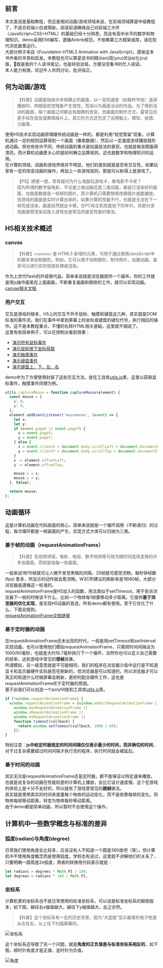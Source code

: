 ## 前言

本文虽说是基础教程，但这是相对动画/游戏领域来说，在前端领域算是中级教程了，不适合前端小白或萌新。阅读前请确保自己对前端三大件（JavaScript+CSS+HTML）的基础已经十分熟悉，而且有高中水平的数学和物理知识。demo采用ES6编写，遵循Airbnb规范，不依赖第三方框架或库，请在现代浏览器里运行。  
大部分例子来自《Foundation HTML5 Animation with JavaScript》，感谢这本书作者的辛劳和启发。本教程也可以算是该书的精(tian)简(you)优(jia)化(cu)版，既是我的个人读书笔记，也是经验总结，方便没空看书的忙人阅读。  
本人能力有限，欢迎牛人共同讨论，批评指正。  

## 何为动画/游戏

> 【科普】动画是指由许多帧静止的画面，以一定的速度（如每秒16张）连续播放时，肉眼因视觉残象产生错觉，而误以为画面活动的作品。为了得到活动的画面，每个画面之间都会有细微的改变。而画面的制作方式，最常见的是手绘在纸张或赛璐珞片上，其它的方式还包含了运用黏土、模型、纸偶、沙画等。

使用H5技术实现动画原理跟传统动画是一样的，都是利用“视觉暂留”现象，计算机通过一定的规则运算得到一个画面（像素数据），然后以一定速度连续播放就形成动画。但也有些许不同，传统动画的重点是绘画技法的表现，也就是每张图画得漂亮，而计算机动画更关心的是如何确立运算规则，这也是数学和物理知识的运用。  
在计算机领域，动画和游戏界限并不明显，他们的差别就是是否有交互性，如果玩家有一定的改变动画的操作，再加上一些游戏规则，那就可以称得上是游戏了。  

> 【PS】顺便一提，常有疑问为什么电脑玩游戏卡，看电影不卡呢？  
> 因为所谓的数字版电影，不论是三维动画还是二维动画，都是已渲染好的画面，也就是数据是一帧帧的图片，而计算机只需要按顺序换图片就能播放。但游戏的画面是实时计算出来的，如果计算机性能不行，也就是无法在下一帧完成渲染，画面自然就会卡顿。在PC和主机性能低下的年代，将部分游戏画面预渲染后放入游戏也是常见的提高性能的做法。

## H5相关技术概述

### canvas

> 【科普】`<canvas>` 是 HTML5 新增的元素，可用于通过使用JavaScript中的脚本来绘制图形。例如，它可以用于绘制图形，制作照片，创建动画，甚至可以进行实时视频处理或渲染。

作为上世代flash的升级替代品，简单来说就是浏览器提供一个画布，你的工作就是用js操作画笔在上面画画，不断重复画画和擦除的工作，就可以实现动画。  
[canvas相关文档][1]

### 用户交互

交互是游戏的根本，H5上的交互不外乎鼠标、触摸和键盘这几种，其实就是DOM标准的事件流。我们在事件中拿到屏幕上的坐标或键盘的键位代号，执行相应的操作。这不是本教程重点，不懂的右转HTML相关基础，这里就不细说了。  
这里有些简单例子，可以在控制台看到效果：

-   [演示所有鼠标事件][2]
-   [演示鼠标按下坐标获取][3]
-   [演示触摸事件][4]
-   [演示键盘事件][5]
-   [演示键盘上、下、左、右][6]

demo中为了方便使用封装了这些交互方法，放在工具库[utils.js][7]里，这里以获取鼠标事件，触摸事件同理为例。

```javascript
utils.captureMouse = function captureMouse(element) {
  const mouse = {
    x: 0,
    y: 0,
  };
  element.addEventListener('mousemove', (event) => {
    let x;
    let y;
    if (event.pageX || event.pageY) {
      x = event.pageX;
      y = event.pageY;
    } else {
      x = event.clientX + document.body.scrollLeft + document.documentElement.scrollLeft;
      y = event.clientY + document.body.scrollTop + document.documentElement.scrollTop;
    }
    x -= element.offsetLeft;
    y -= element.offsetTop;

    mouse.x = x;
    mouse.y = y;
  }, false);

  return mouse;
};
```

## 动画循环

这是计算机动画在代码层面的核心，简单来说就是一个循环调用（不断递归）的过程，每次循环都是一帧画面的产生，实现方式大体可以归纳为三类。

### 基于帧的动画（requestAnimationFrame）

> 【科普】在视频领域，电影、电视、数字视频等可视为随时间连续变换的许多张画面，而帧是指每一张画面。

一般来说1秒15帧就可让人眼不发觉黑暗的间隔，25帧就可感觉流畅，每秒钟帧数 (fps) 愈多，所显示的动作就会愈流畅。W3C所建议的刷新率是1秒60帧，大部分浏览器是遵循这一标准的。  
requestAnimationFrame是H5加入的函数，用法类似于setTimeout，用于告诉浏览器下一帧的时候该干什么，比如一个物体每1帧要移动多少距离。它提供**基于浏览器的优化实现**，是实现H5动画的首选，所有demo都有使用。至于它优化了什么，下面会提到。  
[requestAnimationFrame文档链接][8]

### 基于定时器的动画

在requestAnimationFrame还未出现的时代，一般是用setTimeout和setInterval实现动画，也可以使用他们模拟requestAnimationFrame，只需把时间间隔设为1000/60毫秒，也就是大约16.7毫秒执行下一个循环，当然你也可以定义自己需要的帧率，达到游戏中常见的**锁帧**效果。  
所谓模拟，另一层意思就是不可能相同，我们的程序在浏览器沙盒中运行是不知道显卡和显示器硬件实际是否在刷新的，但浏览器是可以知道的，所以浏览器才可以真正的知道什么时候屏幕会刷新，更好的配合硬件工作，这也是requestAnimationFrame优于定时器的原因。  
基于此我们可以创造一个polyfill放到工具库[utils.js][9]里。  

```javascript
if (!window.requestAnimationFrame) {
  window.requestAnimationFrame = (window.webkitRequestAnimationFrame ||
    window.mozRequestAnimationFrame ||
    window.oRequestAnimationFrame ||
    window.msRequestAnimationFrame ||
    function timeout(callback) {
      return window.setTimeout(callback, 1000 / 60);
    });
}
```

特别注意：**js中给定时器规定的时间间隔仅仅表示最少的时间，而非确切的时间**，对于过复杂需要超过时间间隔才执行完的程序，执行时间就会被延后。  

### 基于时间的动画

其实无论是requestAnimationFrame还是定时器，都不能保证以特定速率播放。也就是说复杂的动画在性能较差的计算机上播放，会比它设计速度慢。这个在游戏的体验上是十分不友好的，所以就有了游戏里常见的**跳帧**做法。  
其实就是使用真实的时间来度量每个物体的运动变化，而不是依靠每帧的变化。将物体每帧移动距离，转变为物体每秒移动距离。  
由于demo都是简单动画，所以暂时不会使用这个操作。  

## 计算机中一些数学概念与标准的差异

### 弧度(radian)与角度(degree)

日常我们使用角度会比较多，应该没有人不知道一个圆是360度吧（笑）。但计算机中不使用角度概念而是使用弧度。学校也有说过，这里就不讲解他们的关系了，只要明确一圆周是2π弧度，两者的转换用代码表示就是：

```javascript
let radians = degrees * Math.PI / 180;
let degrees = radians * 180 / Math.PI;
```

### 坐标系

计算机里的坐标系也不是日常使用的标准坐标系，可以说是标准坐标系的颠倒版本，如下图，越往右x轴值越大，越往下y轴值越大，反之亦然。  

> 【科普】这个坐标系有一定的历史背景，因为“大屁股”显示器里的电子枪是从左往右，从上往下扫描屏幕的。

![坐标系][10]

这个坐标系还导致了另一个问题，就是**角度的正负值是与标准坐标系相反的**，如下图，顺时针角度才是正值，逆时针为负值。  

![角度][11]

[1]: https://developer.mozilla.org/zh-CN/docs/Web/API/Canvas_API

[2]: https://nimokuri.github.io/H5Learning-animationDemo/part1/03-mouse-events.html

[3]: https://nimokuri.github.io/H5Learning-animationDemo/part1/04-mouse-position.html

[4]: https://nimokuri.github.io/H5Learning-animationDemo/part1/05-touch-events.html

[5]: https://nimokuri.github.io/H5Learning-animationDemo/part1/06-keyboard-events.html

[6]: https://nimokuri.github.io/H5Learning-animationDemo/part1/07-key-codes.html

[7]: https://github.com/nimokuri/H5Learning-animationDemo/blob/master/common/utils.js

[8]: https://developer.mozilla.org/zh-CN/docs/Web/API/Window/requestAnimationFrame

[9]: https://github.com/nimokuri/H5Learning-animationDemo/blob/master/common/utils.js

[10]: https://nimokuri.github.io/myBlog-backup/assets/【30分钟学完】canvas动画|游戏基础(1)：理论先行/1.png

[11]: https://nimokuri.github.io/myBlog-backup/assets/【30分钟学完】canvas动画|游戏基础(1)：理论先行/2.png
